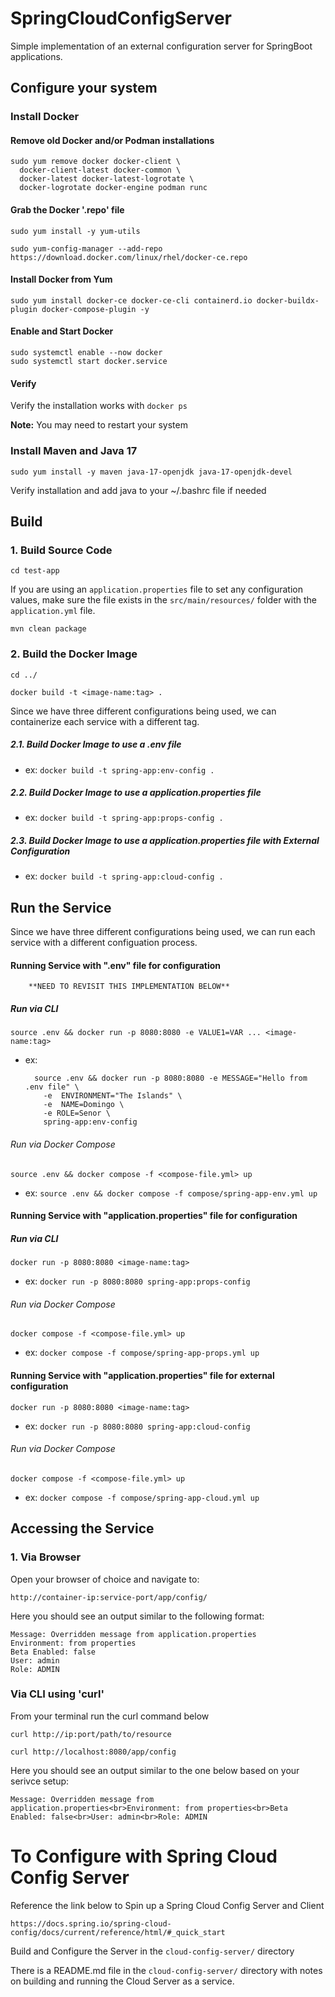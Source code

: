 # SpringCloudConfigServer
Simple implementation of an external configuration server for SpringBoot applications. 


## Configure your system

### Install Docker

#### Remove old Docker and/or Podman installations

    sudo yum remove docker docker-client \ 
      docker-client-latest docker-common \ 
      docker-latest docker-latest-logrotate \ 
      docker-logrotate docker-engine podman runc

#### Grab the Docker '.repo' file

    sudo yum install -y yum-utils

    sudo yum-config-manager --add-repo https://download.docker.com/linux/rhel/docker-ce.repo

#### Install Docker from Yum
    sudo yum install docker-ce docker-ce-cli containerd.io docker-buildx-plugin docker-compose-plugin -y

#### Enable and Start Docker
    sudo systemctl enable --now docker
    sudo systemctl start docker.service

#### Verify
Verify the installation works with `docker ps`

**Note:** You may need to restart your system

### Install Maven and Java 17
    sudo yum install -y maven java-17-openjdk java-17-openjdk-devel 

Verify installation and add java to your ~/.bashrc file if needed


## Build

### 1. Build Source Code

    cd test-app

If you are using an `application.properties` file to set any configuration values, make sure the file exists in the `src/main/resources/` folder with the `application.yml` file.

    mvn clean package


### 2. Build the Docker Image

    cd ../

    docker build -t <image-name:tag> .

Since we have three different configurations being used, we can containerize each service with a different tag.

##### 2.1. Build Docker Image to use a .env file 

- ex: `docker build -t spring-app:env-config .`

##### 2.2. Build Docker Image to use a application.properties file 

- ex: `docker build -t spring-app:props-config .`

##### 2.3. Build Docker Image to use a application.properties file with External Configuration

- ex: `docker build -t spring-app:cloud-config .`


## Run the Service

Since we have three different configurations being used, we can run each service with a different configuation process.


#### Running Service with ".env" file for configuration 
        **NEED TO REVISIT THIS IMPLEMENTATION BELOW**
##### Run via CLI

    source .env && docker run -p 8080:8080 -e VALUE1=VAR ... <image-name:tag>

- ex: 

        source .env && docker run -p 8080:8080 -e MESSAGE="Hello from .env file" \ 
          -e  ENVIRONMENT="The Islands" \ 
          -e  NAME=Domingo \ 
          -e ROLE=Senor \ 
          spring-app:env-config
    


###### Run via Docker Compose

    source .env && docker compose -f <compose-file.yml> up

- ex: `source .env && docker compose -f compose/spring-app-env.yml up`


#### Running Service with "application.properties" file for configuration
##### Run via CLI

    docker run -p 8080:8080 <image-name:tag>

- ex: `docker run -p 8080:8080 spring-app:props-config`


###### Run via Docker Compose

    docker compose -f <compose-file.yml> up

- ex: `docker compose -f compose/spring-app-props.yml up`


#### Running Service with "application.properties" file for external configuration

    docker run -p 8080:8080 <image-name:tag>

- ex: `docker run -p 8080:8080 spring-app:cloud-config`


###### Run via Docker Compose

    docker compose -f <compose-file.yml> up

- ex: `docker compose -f compose/spring-app-cloud.yml up`

## Accessing the Service

### 1. Via Browser

Open your browser of choice and navigate to: 

    http://container-ip:service-port/app/config/

Here you should see an output similar to the following format:


    Message: Overridden message from application.properties
    Environment: from properties
    Beta Enabled: false
    User: admin
    Role: ADMIN


### Via CLI using 'curl'

From your terminal run the curl command below

    curl http://ip:port/path/to/resource

    curl http://localhost:8080/app/config

Here you should see an output similar to the one below based on your serivce setup:


    Message: Overridden message from application.properties<br>Environment: from properties<br>Beta Enabled: false<br>User: admin<br>Role: ADMIN


# To Configure with Spring Cloud Config Server

Reference the link below to Spin up a Spring Cloud Config Server and Client


    https://docs.spring.io/spring-cloud-config/docs/current/reference/html/#_quick_start

Build and Configure the Server in the `cloud-config-server/` directory

There is a README.md file in the `cloud-config-server/` directory with notes on building and running the Cloud Server as a service.
